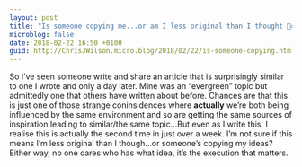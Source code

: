 ```yaml
---
layout: post
title: "Is someone copying me...or am I less original than I thought 🤷‍♂️"
microblog: false
date: 2018-02-22 16:50 +0100
guid: http://ChrisJWilson.micro.blog/2018/02/22/is-someone-copying.html
---
```

So I’ve seen someone write and share an article that is surprisingly similar to one I wrote and only a day later. Mine was an “evergreen” topic but admittedly one that others have written about before. Chances are that this is just one of those strange coninsidences where **actually** we’re both being influenced by the same environment and so are getting the same sources of inspiration leading to similar/the same topic...But even as I write this, I realise this is actually the second time in just over a week. I’m not sure if this means I’m less original than I though...or someone’s copying my ideas? Either way, no one cares who has what idea, it’s the execution that matters.  
